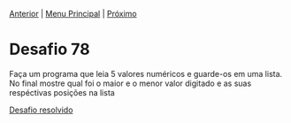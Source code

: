 [Anterior](Desafio077.md) | [Menu Principal](/README.md/) | [Próximo](Desafio079.md)  

# Desafio 78  
  
Faça um programa que leia 5 valores numéricos e guarde-os em uma lista.  
No final mostre qual foi o maior e o menor valor digitado e as suas respéctivas posições na lista

[Desafio resolvido](/Desafios/desafio078.py/)